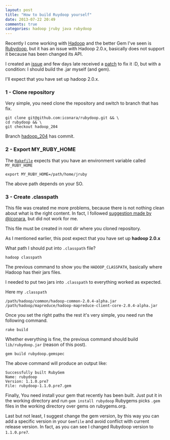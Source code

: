 ```yaml
---
layout: post
title: "How to build Ruydoop yourself"
date: 2013-07-22 20:49
comments: true
categories: hadoop jruby java rubydoop
---
```


Recently I come working with [Hadoop](http://hadoop.apache.org/) and the better Gem I've seen is [Rubydoop](https://github.com/iconara/rubydoop), but it has an issue with Hadoop 2.0.x, basically does not support it because has been changed its API.

<!-- more -->

I created an [issue](https://github.com/iconara/rubydoop/issues/9) and few days late received a [patch](https://github.com/iconara/rubydoop/issues/9#issuecomment-18968195) to fix it :D, but with a condition: I should build the .jar myself (and gem).


I'll expect that you have set up hadoop 2.0.x.

### 1 - Clone repository

Very simple, you need clone the repository and switch to branch that has fix.
```
git clone git@github.com:iconara/rubydoop.git && \
cd rubydoop && \
git checkout hadoop_204
```

Branch [hadoop_204](https://github.com/iconara/rubydoop/commit/1db2054246fced0cba0f48ef330adf1b0a8c2f85) has commit.

### 2 - Export MY_RUBY_HOME
The [```Rakefile```](https://github.com/iconara/rubydoop/blob/hadoop_204/Rakefile#L15) expects that you have an environment variable called ```MY_RUBY_HOME```
```
export MY_RUBY_HOME=/path/home/jruby
```

The above path depends on your SO.

### 3 - Create .classpath

This file was created me more problems, because there is not nothing clean about what is the right content. In fact, I followed [suggestion made by @iconara](https://github.com/iconara/rubydoop/issues/9#issuecomment-21289355), but did not work for me.

This file must be created in root dir where you cloned repository.

As I mentioned earlier, this post expect that you have set up **hadoop 2.0.x**

What path I should put into ```.classpath``` file?

```
hadoop classpath
```

The previous command to show you the ```HADOOP_CLASSPATH```, basically where Hadoop has their jars files.

I needed to put two jars into ```.classpath``` to everything worked as expected.

Here my ```.classpath```

```
/path/hadoop/common/hadoop-common-2.0.4-alpha.jar
/path/hadoop/mapreduce/hadoop-mapreduce-client-core-2.0.4-alpha.jar
```

Once you set the right paths the rest it's very simple, you need run the following command.

```
rake build
```

Whether everything is fine, the previous command should build ```lib/rubydoop.jar``` (reason of this post).

```
gem build rubydoop.gemspec
```

The above command will produce an output like:

```
Successfully built RubyGem
Name: rubydoop
Version: 1.1.0.pre7
File: rubydoop-1.1.0.pre7.gem
```

Finally, You need install your gem that recently has been built. Just put it in the working directory and run ```gem install rubydoop``` Rubygems picks ```.gem``` files in the working directory over gems on rubygems.org.


Last but not least, I suggest change the gem version, by this way you can add a specific version in your ```Gemfile``` and avoid conflict with current release version. In fact, as you can see I changed Rubydoop version to ```1.1.0.pre7```.



